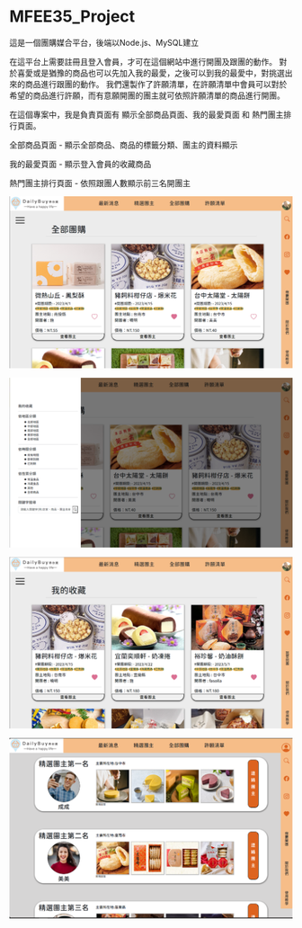 # MFEE35_Project

這是一個團購媒合平台，後端以Node.js、MySQL建立

在這平台上需要註冊且登入會員，才可在這個網站中進行開團及跟團的動作。
對於喜愛或是猶豫的商品也可以先加入我的最愛，之後可以到我的最愛中，對挑選出來的商品進行跟團的動作。
我們還製作了許願清單，在許願清單中會員可以對於希望的商品進行許願，而有意願開團的團主就可依照許願清單的商品進行開團。

在這個專案中，我是負責頁面有 顯示全部商品頁面、我的最愛頁面 和 熱門團主排行頁面。

全部商品頁面 - 顯示全部商品、商品的標籤分類、團主的資料顯示

我的最愛頁面 - 顯示登入會員的收藏商品

熱門團主排行頁面 - 依照跟團人數顯示前三名開團主

![Cover1](https://github.com/LKP0617/MFEE35_Project/blob/main/public/media/read_pic/01.png)

![Cover2](https://github.com/LKP0617/MFEE35_Project/blob/main/public/media/read_pic/03.png)

![Cover3](https://github.com/LKP0617/MFEE35_Project/blob/main/public/media/read_pic/02.png)

![Cover4](https://github.com/LKP0617/MFEE35_Project/blob/main/public/media/read_pic/05.png)

